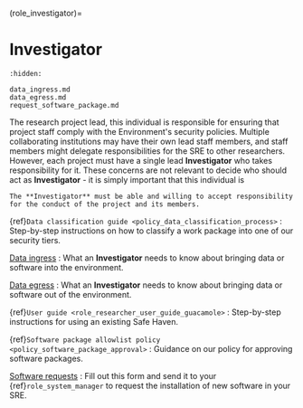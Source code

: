 (role_investigator)=
# Investigator

```{toctree}
:hidden:

data_ingress.md
data_egress.md
request_software_package.md
```

The research project lead, this individual is responsible for ensuring that project staff comply with the Environment's security policies.
Multiple collaborating institutions may have their own lead staff members, and staff members might delegate responsibilities for the SRE to other researchers.
However, each project must have a single lead **Investigator** who takes responsibility for it.
These concerns are not relevant to decide who should act as **Investigator** - it is simply important that this individual is


```{warning}
The **Investigator** must be able and willing to accept responsibility for the conduct of the project and its members.
```

{ref}`Data classification guide <policy_data_classification_process>`
: Step-by-step instructions on how to classify a work package into one of our security tiers.

[Data ingress](data_ingress.md)
: What an **Investigator** needs to know about bringing data or software into the environment.

[Data egress](data_egress.md)
: What an **Investigator** needs to know about bringing data or software out of the environment.

{ref}`User guide <role_researcher_user_guide_guacamole>`
: Step-by-step instructions for using an existing Safe Haven.

{ref}`Software package allowlist policy <policy_software_package_approval>`
: Guidance on our policy for approving software packages.

[Software requests](request_software_package.md)
: Fill out this form and send it to your {ref}`role_system_manager` to request the installation of new software in your SRE.

